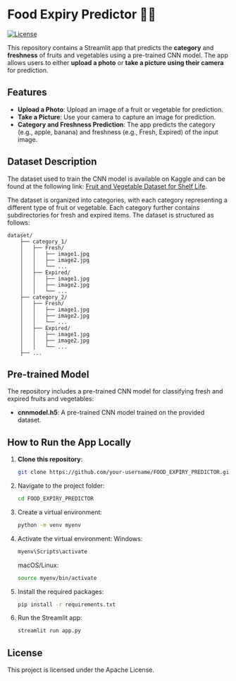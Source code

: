 # Food Expiry Predictor 🍎🥕

[![License](https://img.shields.io/badge/License-Apache_2.0-blue.svg)](https://opensource.org/licenses/Apache-2.0)

This repository contains a Streamlit app that predicts the **category** and **freshness** of fruits and vegetables using a pre-trained CNN model. The app allows users to either **upload a photo** or **take a picture using their camera** for prediction.

## Features
- **Upload a Photo**: Upload an image of a fruit or vegetable for prediction.
- **Take a Picture**: Use your camera to capture an image for prediction.
- **Category and Freshness Prediction**: The app predicts the category (e.g., apple, banana) and freshness (e.g., Fresh, Expired) of the input image.

## Dataset Description
The dataset used to train the CNN model is available on Kaggle and can be found at the following link: [Fruit and Vegetable Dataset for Shelf Life](https://www.kaggle.com/datasets/your-dataset-link).

The dataset is organized into categories, with each category representing a different type of fruit or vegetable. Each category further contains subdirectories for fresh and expired items. The dataset is structured as follows:
```
dataset/
    ├── category_1/
    │   ├── Fresh/
    │   │   ├── image1.jpg
    │   │   ├── image2.jpg
    │   │   └── ...
    │   ├── Expired/
    │   │   ├── image1.jpg
    │   │   ├── image2.jpg
    │   │   └── ...
    ├── category_2/
    │   ├── Fresh/
    │   │   ├── image1.jpg
    │   │   ├── image2.jpg
    │   │   └── ...
    │   ├── Expired/
    │   │   ├── image1.jpg
    │   │   ├── image2.jpg
    │   │   └── ...
    ├── ...
```
## Pre-trained Model
The repository includes a pre-trained CNN model for classifying fresh and expired fruits and vegetables:
- **cnnmodel.h5**: A pre-trained CNN model trained on the provided dataset.

## How to Run the App Locally

1. **Clone this repository**:
   ```bash
   git clone https://github.com/your-username/FOOD_EXPIRY_PREDICTOR.git
   ```
2. Navigate to the project folder:
    ```bash
    cd FOOD_EXPIRY_PREDICTOR
    ```
3. Create a virtual environment:
    ```bash
    python -m venv myenv
    ```
4. Activate the virtual environment:
    Windows:
    ```bash
    myenv\Scripts\activate
    ```
    macOS/Linux:
    ```bash
    source myenv/bin/activate
    ```
5. Install the required packages:
    ```bash
    pip install -r requirements.txt
    ```

6. Run the Streamlit app:
    ```bash
    streamlit run app.py
    ```

## License

This project is licensed under the Apache License.
